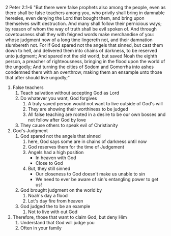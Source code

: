2 Peter 2:1-6 "But there were false prophets also among the people, even as there shall be false teachers among you, who privily shall bring in damnable heresies, even denying the Lord that bought them, and bring upon themselves swift destruction. And many shall follow their pernicious ways; by reason of whom the way of truth shall be evil spoken of. And through covetousness shall they with feigned words make merchandise of you: whose judgment now of a long time lingereth not, and their damnation slumbereth not. For if God spared not the angels that sinned, but cast them down to hell, and delivered them into chains of darkness, to be reserved unto judgment; And spared not the old world, but saved Noah the eighth person, a preacher of righteousness, bringing in the flood upon the world of the ungodly; And turning the cities of Sodom and Gomorrha into ashes condemned them with an overthrow, making them an ensample unto those that after should live ungodly;"

1. False teachers
   1. Teach salvation without accepting God as Lord
   2. Do whatever you want, God forgives
      1. A truly saved person would not want to live outside of God's will
      2. They are showing their worthiness to be judged
      3. All false teaching are rooted in a desire to be our own bosses and not follow after God by love
   3. They cause others to speak evil of Christianity
2. God's Judgment 
   1. God spared not the angels that sinned
      1. here, God says some are in chains of darkness until now
      2. God reserves them for the time of Judgement 
      3. Angels had a high position
         - In heaven with God
         - Close to God
      4. But, they still sinned
         - Our closeness to God doesn't make us unable to sin
         - We need to ever be aware of sin's entangling power to get us!
   2. God brought judgment on the world by
      1. Noah's day a flood
      2. Lot's day fire from heaven
   3. God judged the to be an example
      1. Not to live with out God
3. Therefore, those that want to claim God, but deny Him
   1. Understand that God will judge you
   2. Often in your family

